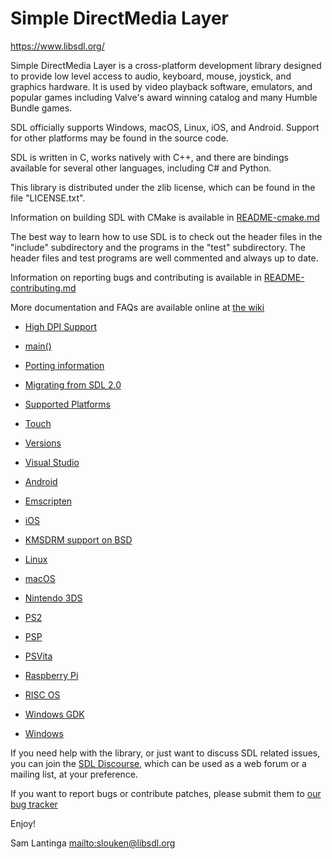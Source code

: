# Simple DirectMedia Layer

https://www.libsdl.org/

Simple DirectMedia Layer is a cross-platform development library designed
to provide low level access to audio, keyboard, mouse, joystick, and graphics
hardware. It is used by video playback software, emulators, and popular games
including Valve's award winning catalog and many Humble Bundle games.

SDL officially supports Windows, macOS, Linux, iOS, and Android.
Support for other platforms may be found in the source code.

SDL is written in C, works natively with C++, and there are bindings 
available for several other languages, including C# and Python.

This library is distributed under the zlib license, which can be found
in the file "LICENSE.txt".

Information on building SDL with CMake is available in [README-cmake.md](README-cmake.md)

The best way to learn how to use SDL is to check out the header files in
the "include" subdirectory and the programs in the "test" subdirectory.
The header files and test programs are well commented and always up to date.

Information on reporting bugs and contributing is available in [README-contributing.md](README-contributing.md)

More documentation and FAQs are available online at [the wiki](http://wiki.libsdl.org/)

- [High DPI Support](README-highdpi.md)
- [main()](README-main-functions.md)
- [Porting information](README-porting.md)
- [Migrating from SDL 2.0](README-migration.md)
- [Supported Platforms](README-platforms.md)
- [Touch](README-touch.md)
- [Versions](README-versions.md)
- [Visual Studio](README-visualc.md)

- [Android](README-android.md)
- [Emscripten](README-emscripten.md)
- [iOS](README-ios.md)
- [KMSDRM support on BSD](README-kmsbsd.md)
- [Linux](README-linux.md)
- [macOS](README-macos.md)
- [Nintendo 3DS](README-n3ds.md)
- [PS2](README-ps2.md)
- [PSP](README-psp.md)
- [PSVita](README-vita.md)
- [Raspberry Pi](README-raspberrypi.md)
- [RISC OS](README-riscos.md)
- [Windows GDK](README-gdk.md)
- [Windows](README-windows.md)

If you need help with the library, or just want to discuss SDL related
issues, you can join the [SDL Discourse](https://discourse.libsdl.org/),
which can be used as a web forum or a mailing list, at your preference.

If you want to report bugs or contribute patches, please submit them to
[our bug tracker](https://github.com/libsdl-org/SDL/issues)

Enjoy!


Sam Lantinga <mailto:slouken@libsdl.org>
